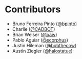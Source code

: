 # Contributors

- Bruno Ferreira Pinto ([@bpinto][@bpinto])
- Charlie ([@CADBOT][@CADBOT])
- Brian Weiser ([@baw][@baw])
- Pablo Aguiar ([@scorphus][@scorphus])
- Justin Hileman ([@bobthecow][@bobthecow])
- Austin Ziegler ([@halostatue][@halostatue])

[@CADBOT]: https://github.com/CADBOT
[@baw]: https://github.com/baw
[@bobthecow]: https://github.com/bobthecow
[@bpinto]: https://github.com/bpinto
[@halostatue]: https://github.com/halostatue
[@scorphus]: https://github.com/halostatue
